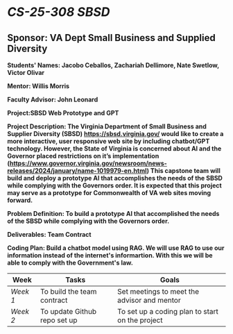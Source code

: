 # *CS-25-308 SBSD*
## **Sponsor: VA Dept Small Business and Supplied Diversity**

**Students' Names: Jacobo Ceballos, Zachariah Dellimore, Nate Swetlow, Victor Olivar**

**Mentor: Willis Morris**

**Faculty Advisor: John Leonard**

**Project:SBSD Web Prototype and GPT**

**Project Description: The Virginia Department of Small Business and Supplier Diversity (SBSD) https://sbsd.virginia.gov/ would like to create a more interactive, user responsive web site by including chatbot/GPT technology. However, the State of Virginia is concerned about AI and the Governor placed restrictions on it’s implementation (https://www.governor.virginia.gov/newsroom/news-releases/2024/january/name-1019979-en.html) This capstone team will build and deploy a prototype AI that accomplishes the needs of the SBSD while complying with the Governors order. It is expected that this project may serve as a prototype for Commonwealth of VA web sites moving forward.**

**Problem Definition: To build a prototype AI that accomplished the needs of the SBSD while complying with the Governors order.**

**Deliverables: Team Contract**

**Coding Plan: Build a chatbot model using RAG. We will use RAG to use our information instead of the internet's informartion. With this we will be able to comply with the Government's law.**

| Week | Tasks | Goals |
|------|-------|-------|
| _Week 1_ | To build the team contract | Set meetings to meet the advisor and mentor |
| _Week 2_ | To update Github repo set up | To set up a coding plan to start on the project |
